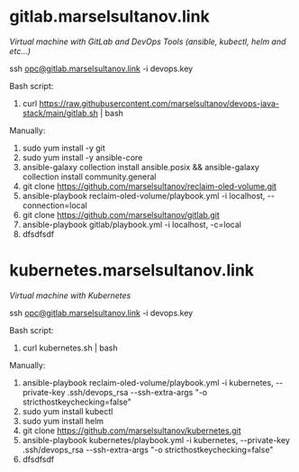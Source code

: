 # gitlab.marselsultanov.link
*Virtual machine with GitLab and DevOps Tools (ansible, kubectl, helm and etc...)*

ssh opc@gitlab.marselsultanov.link -i devops.key

Bash script:
1. curl https://raw.githubusercontent.com/marselsultanov/devops-java-stack/main/gitlab.sh | bash

Manually:
1. sudo yum install -y git
2. sudo yum install -y ansible-core
3. ansible-galaxy collection install ansible.posix && ansible-galaxy collection install community.general
4. git clone https://github.com/marselsultanov/reclaim-oled-volume.git
5. ansible-playbook reclaim-oled-volume/playbook.yml -i localhost, --connection=local
6. git clone https://github.com/marselsultanov/gitlab.git
7. ansible-playbook gitlab/playbook.yml -i localhost, -c=local
8. dfsdfsdf

# kubernetes.marselsultanov.link
*Virtual machine with Kubernetes*

ssh opc@gitlab.marselsultanov.link -i devops.key

Bash script:
1. curl kubernetes.sh | bash

Manually:
1. ansible-playbook reclaim-oled-volume/playbook.yml -i kubernetes, --private-key .ssh/devops_rsa --ssh-extra-args "-o stricthostkeychecking=false"
2. sudo yum install kubectl
3. sudo yum install helm
4. git clone https://github.com/marselsultanov/kubernetes.git
5. ansible-playbook kubernetes/playbook.yml -i kubernetes, --private-key .ssh/devops_rsa --ssh-extra-args "-o stricthostkeychecking=false"
6. dfsdfsdf
